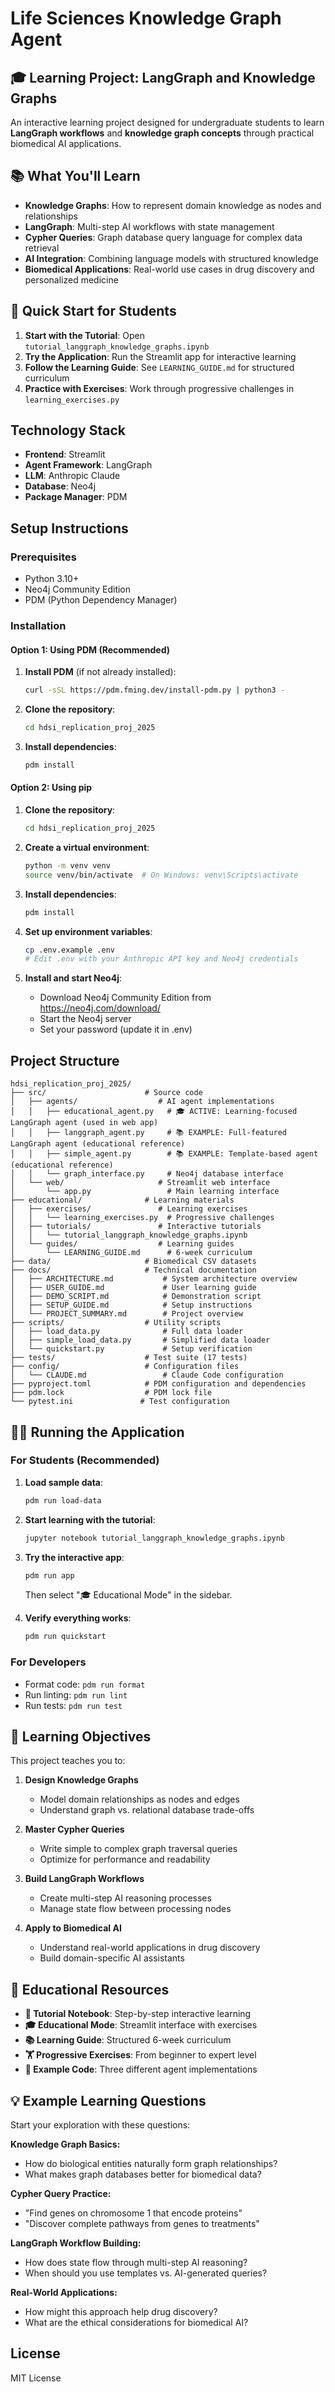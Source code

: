 # Life Sciences Knowledge Graph Agent

## 🎓 Learning Project: LangGraph and Knowledge Graphs

An interactive learning project designed for undergraduate students to learn **LangGraph workflows** and **knowledge graph concepts** through practical biomedical AI applications.

## 📚 What You'll Learn

- **Knowledge Graphs**: How to represent domain knowledge as nodes and relationships
- **LangGraph**: Multi-step AI workflows with state management  
- **Cypher Queries**: Graph database query language for complex data retrieval
- **AI Integration**: Combining language models with structured knowledge
- **Biomedical Applications**: Real-world use cases in drug discovery and personalized medicine

## 🚀 Quick Start for Students

1. **Start with the Tutorial**: Open `tutorial_langgraph_knowledge_graphs.ipynb`
2. **Try the Application**: Run the Streamlit app for interactive learning
3. **Follow the Learning Guide**: See `LEARNING_GUIDE.md` for structured curriculum
4. **Practice with Exercises**: Work through progressive challenges in `learning_exercises.py`

## Technology Stack

- **Frontend**: Streamlit
- **Agent Framework**: LangGraph
- **LLM**: Anthropic Claude
- **Database**: Neo4j
- **Package Manager**: PDM

## Setup Instructions

### Prerequisites

- Python 3.10+
- Neo4j Community Edition
- PDM (Python Dependency Manager)

### Installation

#### Option 1: Using PDM (Recommended)

1. **Install PDM** (if not already installed):
   ```bash
   curl -sSL https://pdm.fming.dev/install-pdm.py | python3 -
   ```

2. **Clone the repository**:
   ```bash
   cd hdsi_replication_proj_2025
   ```

3. **Install dependencies**:
   ```bash
   pdm install
   ```

#### Option 2: Using pip

1. **Clone the repository**:
   ```bash
   cd hdsi_replication_proj_2025
   ```

2. **Create a virtual environment**:
   ```bash
   python -m venv venv
   source venv/bin/activate  # On Windows: venv\Scripts\activate
   ```

3. **Install dependencies**:
   ```bash
   pdm install
   ```

4. **Set up environment variables**:
   ```bash
   cp .env.example .env
   # Edit .env with your Anthropic API key and Neo4j credentials
   ```

5. **Install and start Neo4j**:
   - Download Neo4j Community Edition from https://neo4j.com/download/
   - Start the Neo4j server
   - Set your password (update it in .env)

## Project Structure

```
hdsi_replication_proj_2025/
├── src/                      # Source code
│   ├── agents/                  # AI agent implementations
│   │   ├── educational_agent.py   # 🎓 ACTIVE: Learning-focused LangGraph agent (used in web app)
│   │   ├── langgraph_agent.py     # 📚 EXAMPLE: Full-featured LangGraph agent (educational reference)
│   │   ├── simple_agent.py        # 📚 EXAMPLE: Template-based agent (educational reference)
│   │   └── graph_interface.py     # Neo4j database interface
│   └── web/                     # Streamlit web interface
│       └── app.py                 # Main learning interface
├── educational/              # Learning materials
│   ├── exercises/               # Learning exercises
│   │   └── learning_exercises.py  # Progressive challenges
│   ├── tutorials/               # Interactive tutorials
│   │   └── tutorial_langgraph_knowledge_graphs.ipynb
│   └── guides/                  # Learning guides
│       └── LEARNING_GUIDE.md      # 6-week curriculum
├── data/                     # Biomedical CSV datasets
├── docs/                     # Technical documentation
│   ├── ARCHITECTURE.md           # System architecture overview
│   ├── USER_GUIDE.md             # User learning guide
│   ├── DEMO_SCRIPT.md            # Demonstration script
│   ├── SETUP_GUIDE.md            # Setup instructions
│   └── PROJECT_SUMMARY.md        # Project overview
├── scripts/                  # Utility scripts
│   ├── load_data.py              # Full data loader
│   ├── simple_load_data.py       # Simplified data loader
│   └── quickstart.py             # Setup verification
├── tests/                    # Test suite (17 tests)
├── config/                   # Configuration files
│   └── CLAUDE.md                 # Claude Code configuration
├── pyproject.toml            # PDM configuration and dependencies
├── pdm.lock                  # PDM lock file
└── pytest.ini               # Test configuration
```

## 🏃‍♂️ Running the Application

### For Students (Recommended)
1. **Load sample data**:
   ```bash
   pdm run load-data
   ```

2. **Start learning with the tutorial**:
   ```bash
   jupyter notebook tutorial_langgraph_knowledge_graphs.ipynb
   ```

3. **Try the interactive app**:
   ```bash
   pdm run app
   ```
   Then select "🎓 Educational Mode" in the sidebar.

4. **Verify everything works**:
   ```bash
   pdm run quickstart
   ```

### For Developers
- Format code: `pdm run format`
- Run linting: `pdm run lint`
- Run tests: `pdm run test`

## 🎯 Learning Objectives

This project teaches you to:

1. **Design Knowledge Graphs**
   - Model domain relationships as nodes and edges
   - Understand graph vs. relational database trade-offs

2. **Master Cypher Queries**
   - Write simple to complex graph traversal queries
   - Optimize for performance and readability

3. **Build LangGraph Workflows**
   - Create multi-step AI reasoning processes
   - Manage state flow between processing nodes

4. **Apply to Biomedical AI**
   - Understand real-world applications in drug discovery
   - Build domain-specific AI assistants

## 📖 Educational Resources

- **📔 Tutorial Notebook**: Step-by-step interactive learning
- **🎓 Educational Mode**: Streamlit interface with exercises
- **📚 Learning Guide**: Structured 6-week curriculum
- **🏋️ Progressive Exercises**: From beginner to expert level
- **🔧 Example Code**: Three different agent implementations

## 💡 Example Learning Questions

Start your exploration with these questions:

**Knowledge Graph Basics:**
- How do biological entities naturally form graph relationships?
- What makes graph databases better for biomedical data?

**Cypher Query Practice:**
- "Find genes on chromosome 1 that encode proteins"
- "Discover complete pathways from genes to treatments"

**LangGraph Workflow Building:**
- How does state flow through multi-step AI reasoning?
- When should you use templates vs. AI-generated queries?

**Real-World Applications:**
- How might this approach help drug discovery?
- What are the ethical considerations for biomedical AI?

## License

MIT License